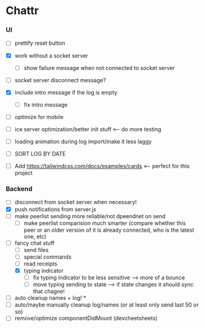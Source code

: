 Chattr
==============

### UI
- [ ] prettify reset button
- [x] work without a socket server
  - [ ] show failure message when not connected to socket server
- [ ] socket server disconnect message?
- [x] include intro message if the log is empty
  - [ ] fix intro message
- [ ] optimize for mobile
- [ ] ice server optimization/better init stuff <-- do more testing
- [ ] loading animation during log import/make it less laggy
- [ ] SORT LOG BY DATE

- [ ] Add https://tailwindcss.com/docs/examples/cards <-- perfect for this project

### Backend
- [ ] disconnect from socket server when necessary!
- [x] push notifications from server.js
- [ ] make peerlist sending more reliable/not dpeendnet on send
  - [ ] make peerlist comparision much smarter (compare whether this peer or an older version of it is already connected, who is the latest one, etc)
- [ ] fancy chat stuff
  - [ ] send files
  - [ ] special commands
  - [ ] read receipts
  - [x] typing indicator
    - [ ] fix typing indicator to be less sensitive --> more of a bounce
    - [ ] move typing sending to state --> if state changes it should sync that chagne! 
- [ ] auto cleanup names + log! *
- [ ] auto/maybe manually cleanup log/names (or at least only send last 50 or so)
- [ ] remove/optimize componentDidMount (devcheetsheets)
